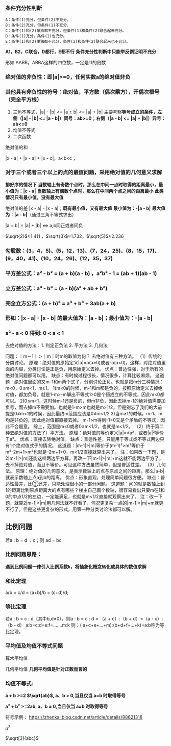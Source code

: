 ### 条件充分性判断
    A：条件(1)充分，但条件(2)不充分。
    B：条件(2)充分，但条件(1)不充分。
    C：条件(1)和(2)单独都不充分，但条件(1)和条件(2)联合起来充分。
    D：条件(1)充分，条件(2)也充分。
    E：条件(1)和(2)单独都不充分，条件(1)和条件(2)联合起来也不充分。
**A1，B2，C联合，D都行，E都不行**
**条件充分性判断中只能举反例证明不充分**

形如 AABB，ABBA这样的四位数，一定是11的倍数

### 绝对值的非负性：即|a|>=0，任何实数a的绝对值非负
### 其他具有非负性的符号：绝对值，平方数（偶次乘方），开偶次根号（完全平方根）

1. 三角不等式，|a| - |b| <= |a ± b| <= |a| + |b|
    主要考察**等号成立的条件，左侧（|a| - |b| <= |a - b|）同号：ab>=0；右侧（|a - b| <= |a| + |b|）异号：ab<=0**
2. 均值不等式
3. 二次函数

绝对值的和

|x - a| + |x - a| + |x - c|，a<b<c；
### 对于三个或者三个以上的点的最值问题，采用绝对值的几何意义求解
**排好序的情况下**
**当数轴上有奇数个点时，那么在中间一点时取得的距离最小，最小值为：|c - a|**
**当数轴上有偶数个点时，那么在中间两个点之间的距离最小**
**此类情况只有最小值，没有最大值**

绝对值的差
|x - a| - |x - a|；**既有最小值，又有最大值**
**最小值为：-|a - b|**
**最大值为：|a - b|**（通过三角不等式求出）


|a + b| = |a| + |b| <=> a,b同正或者同负

$\sqrt{2}$≈1.411 ，$\sqrt{3}$≈1.732，$\sqrt{5}$≈2.236

### 勾股数：(3，4，5)、(5，12，13)、(7，24，25)、(8，15，17)、(9，40，41)、(10，24，26)、(12，35，37)

### 平方差公式：a² - b² = (a + b)(a - b) ，a²b² - 1 = (ab + 1)(ab - 1)

### 立方差公式：a³ - b³ = (a - b)(a² + ab + b²)

### 完全立方公式：(a + b)³ = a³ + b³ + 3ab(a + b)

### 形如：|x - a| - |x - b| 的最大值为：|a - b|；最小值为：-|a - b|

### a² - a < 0 得到: 0 < a < 1


去绝对值的方法：1. 判定正负法   2. 平方法   3. 几何法

问题：｜m－1｜＞｜m｜时m的取值为何？
去绝对值有三种方法。
（1）传统的分类讨论。
    原理：绝对值的原始定义|a|=a(a≥0)或者-a(a<0)。这样，对绝对值里面的内容，分类讨论是正是负，用原始定义去掉。
    优点：普适性强，对于所有的绝对值问题都可以用。
    缺点：有时候过程很长，情况很多，计算比较麻烦。
这道题：绝对值里面的又m-1和m两个式子，分别讨论正负。也就是把m分三种情况：m<0，0≤m<1，m≥1。
    1)m<0的时候，m-1和m都是负的，按照原始定义去掉绝对值，都加负号，就是1-m>-m解出不等式1>0是个恒成立的不等式，因此m<0都可以。
    2)0≤m<1，这时候m-1还是负的，但m非负，因此去掉m-1的绝对值需要加负号，而去掉m不需要加。也就是1-m>m也就是m>1/2，但是别忘了我们的大前提是0≤m<1的时候，因此最终m范围应该是0≤m<1/2
    3)当m≥1的时候，m-1、m均是非负的，因此绝对值都直接去掉。
m-1>m得到-1>0又是个矛盾的不等式，因此不合题意。
综上，范围是m<0或者0≤m<1/2，也就是m<1/2。
（2）终于第二种去绝对值的方法了）平方法。
    原理：绝对值的等价定义|a|=√a²，或者|a|²等价于a²。
    优点：直接去除绝对值。
    缺点：普适性差，只能用于等式或不等式两边只有1个绝对值式子的情况。
这道题：|m-1|>|m|等价于(m-1)²>m²等价于m²-2m+1>m²也就是-2m+1>0，m<1/2直接就算出来了。
注：如果改一下题，是2|m-1|>|m|还能这样两边平方算。再改一下|m-1|>|m|+m这就不能两边平方了，去不掉绝对值，而且不等价。可见这种方法虽然简单，但是普适性差。
（3）几何法。
    原理：绝对值的几何意义，是表示数轴上的点与原点之间的距离。那么|a-b|就表示数轴上点a到b的距离。
    优点：形象直观，处理简单问题很方便。
    缺点：普适性最差，比②还差，只能处理很小的一部分问题。
这道题：问的就是数轴上到1的距离比到原点距离大的点有哪些？楼主自己画个数轴，很容易看出只要m在1和0的中点1/2的左边，一定能满足，也就是m<1/2直接就观察出来了。
注：改一下题，就算2|m-1|>|m|用几何法就不好看了，何况更复杂一点的|m-1|>|m|+m就更不行了。但是这些更复杂的形式，用第一种分类讨论法都可以解。


## 比例问题
若a : b = d ：c；则 ad = bc

### 比例问题思路：
**遇到比例问题一律引入比例系数k，将抽象化概念转化成具体的数值求解**

### 和比定理
a/b = c/d = (a+b)/b = (c+d)/d;

### 等比定理
若a : b = c : d（其中b,d≠0），则a : b = c : d = （a + c）:（b + d）=（a - c）:（b - d）
a:b=c:d=e:f=.......m:k 
则：( a+c+e+...+m):(b+d+f+...+k)=a:b称为等比定理。


### 平均值及均值不等式问题

算术平均值

几何平均值
**几何平均值是针对正数而言的**

### 均值不等式:

**a + b >=2 $\sqrt{ab}$, a、b > 0,当且仅当 a=b 时取得等号**

**a² + b² >=2ab, a、b ≠ 0,当且仅当 a=b 时取得等号**




符号示例：
https://zhenkai.blog.csdn.net/article/details/88621318

$a^3$	

$\sqrt[3]{abc}$	



















